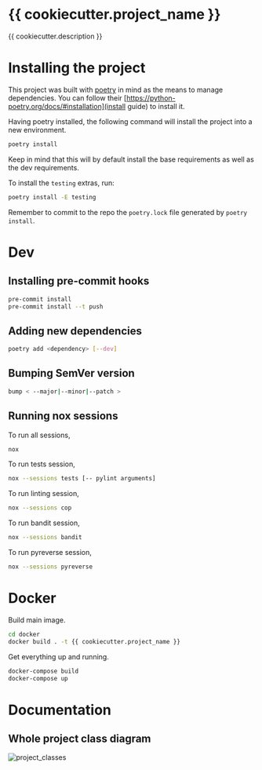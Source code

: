 
# {{ cookiecutter.project_name }}

{{ cookiecutter.description }}

# Installing the project
This project was built with [poetry](https://python-poetry.org) in mind as the means to manage dependencies. You can follow their [https://python-poetry.org/docs/#installation](install guide) to install it.

Having poetry installed, the following command will install the project into a new environment.

```bash
poetry install
```

Keep in mind that this will by default install the base requirements as well as the dev requirements.

To install the `testing` extras, run:

```bash
poetry install -E testing
```

Remember to commit to the repo the `poetry.lock` file generated by `poetry install`.

# Dev

## Installing pre-commit hooks
```bash
pre-commit install
pre-commit install --t push
```

## Adding new dependencies
```bash
poetry add <dependency> [--dev]
```

## Bumping SemVer version
```bash
bump < --major|--minor|--patch >
```

## Running nox sessions

To run all sessions,  
```bash
nox
```

To run tests session,  
```bash
nox --sessions tests [-- pylint arguments]
```

To run linting session,
```bash
nox --sessions cop
```

To run bandit session,  
```bash
nox --sessions bandit
```

To run pyreverse session,
```bash
nox --sessions pyreverse
```

# Docker

Build main image.

```bash
cd docker
docker build . -t {{ cookiecutter.project_name }}
```

Get everything up and running.

```bash
docker-compose build
docker-compose up
```

# Documentation

## Whole project class diagram
![project_classes](docs/images/project_classes.png)

